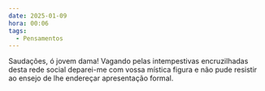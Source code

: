 ```yaml
---
date: 2025-01-09
hora: 00:06
tags:
  - Pensamentos
---
```

Saudações, ó jovem dama!
Vagando pelas intempestivas encruzilhadas desta rede social deparei-me com vossa mística figura e não pude resistir ao ensejo de lhe endereçar apresentação formal.



